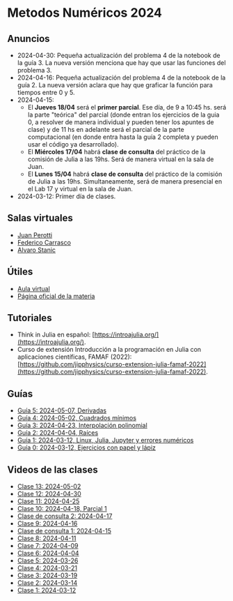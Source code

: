 # Metodos Numéricos 2024

## Anuncios

* 2024-04-30: Pequeña actualización del problema 4 de la notebook de la guía 3. La nueva versión menciona que hay que usar las funciones del problema 3.
* 2024-04-16: Pequeña actualización del problema 4 de la notebook de la guía 2. La nueva versión aclara que hay que graficar la función para tiempos entre 0 y 5.
* 2024-04-15: 
  * El **Jueves 18/04** será el **primer parcial**. Ese día, de 9 a 10:45 hs. será la parte "teórica" del parcial (donde entran los ejercicios de la guia 0, a resolver de manera individual y pueden tener los apuntes de clase) y de 11 hs en adelante será el parcial de la parte computacional (en donde entra hasta la guía 2 completa y pueden usar el código ya desarrollado).
  * El **Miércoles 17/04** habrá **clase de consulta** del práctico de la comisión de Julia a las 19hs. Será de manera virtual en la sala de Juan.
  * El **Lunes 15/04** habrá **clase de consulta** del práctico de la comisión de Julia a las 19hs. Simultaneamente, será de manera presencial en el Lab 17 y virtual en la sala de Juan.
* 2024-03-12: Primer día de clases.

## Salas virtuales

* [Juan Perotti](https://meet.google.com/tjp-uypo-zbi)
* [Federico Carrasco](https://meet.google.com/oye-rgjt-kjc)
* [Alvaro Stanic](TODO)

## Útiles

* [Aula virtual](https://famaf.aulavirtual.unc.edu.ar/login/index.php)
* [Página oficial de la materia](TODO)

## Tutoriales

* Think in Julia en español: [https://introajulia.org/](https://introajulia.org/).
* Curso de extensión Introducción a la programación en Julia con aplicaciones científicas, FAMAF (2022): [https://github.com/jipphysics/curso-extension-julia-famaf-2022](https://github.com/jipphysics/curso-extension-julia-famaf-2022).

## Guías

* [Guía 5: 2024-05-07, Derivadas](https://github.com/jipphysics/metodos-numericos-2024/blob/main/guia-5-2024.ipynb)
* [Guía 4: 2024-05-02, Cuadrados mínimos](https://github.com/jipphysics/metodos-numericos-2024/blob/main/guia-4-2024.ipynb)
* [Guía 3: 2024-04-23, Interpolación polinomial](https://github.com/jipphysics/metodos-numericos-2024/blob/main/guia-3-2024.ipynb)
* [Guía 2: 2024-04-04, Raíces](https://github.com/jipphysics/metodos-numericos-2024/blob/main/guia-2-2024.ipynb)
* [Guía 1: 2024-03-12, Linux, Julia, Jupyter y errores numéricos](https://github.com/jipphysics/metodos-numericos-2024/blob/main/guia-1-2024.ipynb)
* [Guía 0: 2024-03-12, Ejercicios con papel y lápiz](https://github.com/jipphysics/metodos-numericos-2024/blob/main/guia-0-2024.pdf)

## Videos de las clases

* [Clase 13: 2024-05-02](https://drive.google.com/file/d/1XPYnsgyBF-4i_uZNFuo4I5AyjQgUpXBe/view?usp=sharing)
* [Clase 12: 2024-04-30](https://drive.google.com/file/d/1fh1yRaTsK7ZrKBMfnVXZIh9eQyFJ1jBr/view?usp=sharing)
* [Clase 11: 2024-04-25](https://drive.google.com/file/d/1lbJn-3OueoxuV-aBm0agSlDFP6O-vi0z/view?usp=sharing)
* [Clase 10: 2024-04-18, Parcial 1](PARCIAL-1)
* [Clase de consulta 2: 2024-04-17](https://drive.google.com/file/d/1VC7Wiam64KuILc0jwO7r6LbewedFl4oL/view?usp=sharing)
* [Clase 9: 2024-04-16](https://drive.google.com/file/d/1rjNLJQ4lNwY-FZ4snyMDzX8KjKNkm8pB/view?usp=sharing)
* [Clase de consulta 1: 2024-04-15](https://drive.google.com/file/d/1qQN9tM8PzsVtf-OFr4oyvbEjpeudKXlt/view?usp=sharing)
* [Clase 8: 2024-04-11](https://drive.google.com/file/d/1swsZzee-1pN12eL4yjh3t3eUNb7t1IB1/view?usp=sharing)
* [Clase 7: 2024-04-09](https://drive.google.com/file/d/1PWU0VoAcMBRS-y1iP010waQCgU6j1mnl/view?usp=sharing)
* [Clase 6: 2024-04-04](https://drive.google.com/file/d/1x0Fn-LyHw8R1Xa_sgu28eLQcKJAda8S3/view?usp=sharing)
* [Clase 5: 2024-03-26](NO-HAY-GRABACION)
* [Clase 4: 2024-03-21](https://drive.google.com/file/d/1f6o58eMg8tmDweImw_dEfB8YHh3UiEPs/view?usp=sharing)
* [Clase 3: 2024-03-19](https://drive.google.com/file/d/17pe2W28s9f4lx7_Z7srL6v4ofTulo2qU/view?usp=sharing)
* [Clase 2: 2024-03-14](PARO-DOCENTE)
* [Clase 1: 2024-03-12](https://drive.google.com/file/d/1M-x3HNq-8GiE6t7M4wRoDDy_1ttK5ZQ8/view?usp=sharing)
